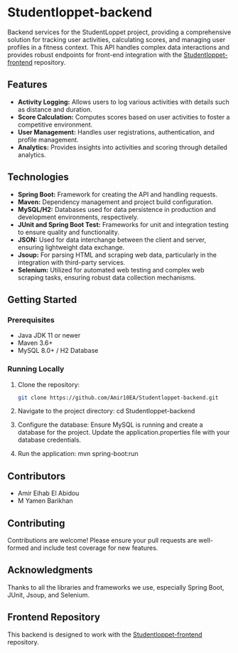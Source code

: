 # Studentloppet-backend

Backend services for the StudentLoppet project, providing a comprehensive solution for tracking user activities, calculating scores, and managing user profiles in a fitness context. This API handles complex data interactions and provides robust endpoints for front-end integration with the [Studentloppet-frontend](https://github.com/Amir10EA/Studentloppet-frontend) repository.

## Features
- **Activity Logging:** Allows users to log various activities with details such as distance and duration.
- **Score Calculation:** Computes scores based on user activities to foster a competitive environment.
- **User Management:** Handles user registrations, authentication, and profile management.
- **Analytics:** Provides insights into activities and scoring through detailed analytics.

## Technologies
- **Spring Boot:** Framework for creating the API and handling requests.
- **Maven:** Dependency management and project build configuration.
- **MySQL/H2:** Databases used for data persistence in production and development environments, respectively.
- **JUnit and Spring Boot Test:** Frameworks for unit and integration testing to ensure quality and functionality.
- **JSON:** Used for data interchange between the client and server, ensuring lightweight data exchange.
- **Jsoup:** For parsing HTML and scraping web data, particularly in the integration with third-party services.
- **Selenium:** Utilized for automated web testing and complex web scraping tasks, ensuring robust data collection mechanisms.

## Getting Started

### Prerequisites
- Java JDK 11 or newer
- Maven 3.6+
- MySQL 8.0+ / H2 Database

### Running Locally
1. Clone the repository:
   ```bash
   git clone https://github.com/Amir10EA/Studentloppet-backend.git

2. Navigate to the project directory:
cd Studentloppet-backend

3. Configure the database:
Ensure MySQL is running and create a database for the project.
Update the application.properties file with your database credentials.

4. Run the application:
mvn spring-boot:run

## Contributors
- Amir Eihab El Abidou
- M Yamen Barikhan

## Contributing
Contributions are welcome! Please ensure your pull requests are well-formed and include test coverage for new features.

## Acknowledgments
Thanks to all the libraries and frameworks we use, especially Spring Boot, JUnit, Jsoup, and Selenium.

## Frontend Repository
This backend is designed to work with the [Studentloppet-frontend](https://github.com/Amir10EA/Studentloppet-frontend) repository.
